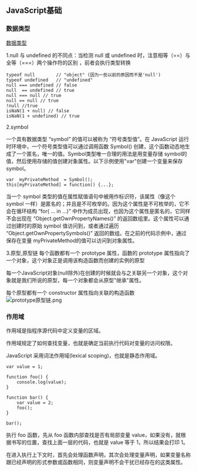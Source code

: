 ## JavaScript基础
### 数据类型
[数据类型](https://developer.mozilla.org/zh-CN/docs/Web/JavaScript/Data_structures)

1.null 与 undefined 的不同点：当检测 null 或 undefined 时，注意相等（==）与全等（===）两个操作符的区别 ，前者会执行类型转换

	typeof null        // "object" (因为一些以前的原因而不是'null')
	typeof undefined   // "undefined"
	null === undefined // false
	null  == undefined // true
	null === null // true
	null == null // true
	!null //true
	isNaN(1 + null) // false
	isNaN(1 + undefined) // true
	
2.symbol

一个具有数据类型 “symbol” 的值可以被称为 “符号类型值”。在 JavaScript 运行时环境中，一个符号类型值可以通过调用函数 Symbol() 创建，这个函数动态地生成了一个匿名，唯一的值。Symbol类型唯一合理的用法是用变量存储 symbol的值，然后使用存储的值创建对象属性。以下示例使用"var"创建一个变量来保存 symbol。

	var  myPrivateMethod  = Symbol();
	this[myPrivateMethod] = function() {...};

当一个 symbol 类型的值在属性赋值语句中被用作标识符，该属性（像这个 symbol 一样）是匿名的；并且是不可枚举的。因为这个属性是不可枚举的，它不会在循环结构 “for( ... in ...)” 中作为成员出现，也因为这个属性是匿名的，它同样不会出现在 “Object.getOwnPropertyNames()” 的返回数组里。这个属性可以通过创建时的原始 symbol 值访问到，或者通过遍历 “Object.getOwnPropertySymbols()” 返回的数组。在之前的代码示例中，通过保存在变量 myPrivateMethod的值可以访问到对象属性。

3.原型,原型链
每个函数都有一个 prototype 属性，函数的 prototype 属性指向了一个对象，这个对象正是调用该构造函数而创建的实例的原型

每一个JavaScript对象(null除外)在创建的时候就会与之关联另一个对象，这个对象就是我们所说的原型，每一个对象都会从原型"继承"属性。

每个原型都有一个 constructor 属性指向关联的构造函数
![prototype原型链.png](http://ww1.sinaimg.cn/large/007b6ma2ly1gsvny154vhj30ge0el0ts.jpg)

### 作用域

作用域是指程序源代码中定义变量的区域。

作用域规定了如何查找变量，也就是确定当前执行代码对变量的访问权限。

JavaScript 采用词法作用域(lexical scoping)，也就是静态作用域。

	var value = 1;
	
	function foo() {
	    console.log(value);
	}
	
	function bar() {
	    var value = 2;
	    foo();
	}
	
	bar();
执行 foo 函数，先从 foo 函数内部查找是否有局部变量 value，如果没有，就根据书写的位置，查找上面一层的代码，也就是 value 等于 1，所以结果会打印 1。

在进入执行上下文时，首先会处理函数声明，其次会处理变量声明，如果变量名称跟已经声明的形式参数或函数相同，则变量声明不会干扰已经存在的这类属性。